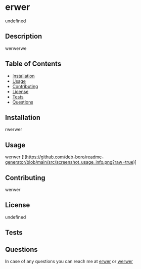 
# erwer

undefined

## Description
werwerwe

## Table of Contents 
- [Installation](#Installation)
- [Usage](#Usage)
- [Contributing](#Contributing)
- [License](#License)
- [Tests](#Tests)
- [Questions](#Questions)

## Installation
rwerwer

## Usage
werwer
[!(https://github.com/deb-boro/readme-generator/blob/main/src/screenshot_usage_info.png?raw=true)]

## Contributing
werwer

## License
undefined

## Tests

## Questions
In case of any questions you can reach me at [erwer](https://github.com/erwer) or [werwer](werwer)

